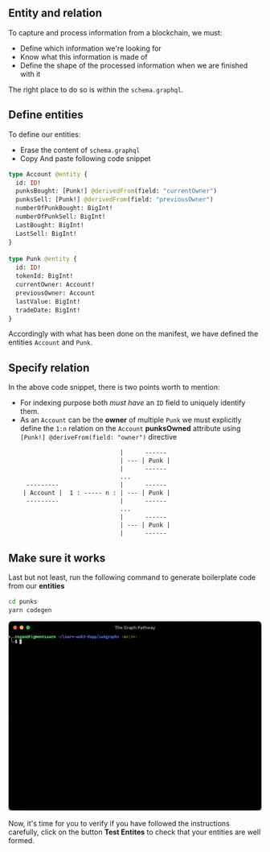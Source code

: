 ## Entity and relation

To capture and process information from a blockchain, we must:

- Define which information we're looking for
- Know what this information is made of
- Define the shape of the processed information when we are finished with it

The right place to do so is within the `schema.graphql`.

## Define entities

To define our entities:

- Erase the content of `schema.graphql`
- Copy And paste following code snippet

```graphql
type Account @entity {
  id: ID!
  punksBought: [Punk!] @derivedFrom(field: "currentOwner")
  punksSell: [Punk!] @derivedFrom(field: "previousOwner")
  numberOfPunkBought: BigInt!
  numberOfPunkSell: BigInt!
  LastBought: BigInt!
  LastSell: BigInt!
}

type Punk @entity {
  id: ID!
  tokenId: BigInt!
  currentOwner: Account!
  previousOwner: Account
  lastValue: BigInt!
  tradeDate: BigInt!
}
```

Accordingly with what has been done on the manifest, we have defined the entities `Account` and `Punk`.

## Specify relation

In the above code snippet, there is two points worth to mention:

- For indexing purpose both _must have_ an `ID` field to uniquely identify them.
- As an `Account` can be the **owner** of multiple `Punk` we must explicitly define the `1:n` relation on the `Account` **punksOwned** attribute using `[Punk!] @deriveFrom(field: "owner")` directive

```text
                               |      ------
                               | --- | Punk |
                               |      ------
                               ...
     ---------                 |      ------
    | Account |  1 : ----- n : | --- | Punk |
     ---------                 |      ------
                               ...
                               |      ------
                               | --- | Punk |
                               |      ------
```

## Make sure it works

Last but not least, run the following command to generate boilerplate code from our **entities**

```bash
cd punks
yarn codegen
```

![](../../../.gitbook/assets/pathways/the_graph/yarn-codegen.gif)

Now, it's time for you to verify if you have followed the instructions carefully, click on the button **Test Entites** to check that your entities are well formed.
